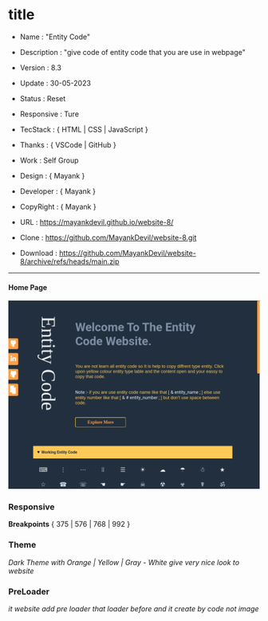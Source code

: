 # title

- Name : "Entity Code"

- Description : "give code of entity code that you are use in webpage"

- Version : 8.3

- Update : 30-05-2023

- Status : Reset

- Responsive : Ture

- TecStack : { HTML | CSS | JavaScript }

- Thanks : { VSCode | GitHub }

- Work : Self Group

- Design : { Mayank }

- Developer : { Mayank }

- CopyRight : { Mayank }

- URL : https://mayankdevil.github.io/website-8/

- Clone : https://github.com/MayankDevil/website-8.git

- Download : https://github.com/MayankDevil/website-8/archive/refs/heads/main.zip

---

#### Home Page

![Alt text](./data/EntityCode.png "HomePage")

### Responsive

**Breakpoints** { 375 | 576 | 768 | 992 }

### Theme

_Dark Theme with Orange | Yellow | Gray - White give very nice look to website_

### PreLoader

_it website add pre loader that loader before and it create by code not image_
